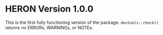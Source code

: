 # HERON Version 1.0.0

This is the first fully functioning version of the package. `devtools::check()` returns no ERRORs, WARNINGs, or NOTEs.